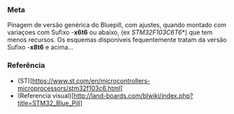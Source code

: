 ### Meta
Pinagem de versão genérica do Bluepill, com ajustes, quando montado com variaçoes com Sufixo -**x6t6** ou abaixo,   (ex *STM32F103C6T6**) que tem menos recursos.  Os esquemas disponiveis fequentemente  tratam da versão Sufixo -**x8t6** e acima... 

### Referência
- (ST)[https://www.st.com/en/microcontrollers-microprocessors/stm32f103c6.html]
- (Referencia visual)[http://land-boards.com/blwiki/index.php?title=STM32_Blue_Pill]
